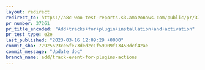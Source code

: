 ```yaml
---
layout: redirect
redirect_to: https://a8c-woo-test-reports.s3.amazonaws.com/public/pr/37261/e2e/index.html
pr_number: 37261
pr_title_encoded: "Add+tracks+for+plugin+installation+and+activation"
pr_test_type: e2e
last_published: "2023-03-16 12:09:29 +0000"
commit_sha: 72925623ce5fe73ded2c1f59909f13458dcf42ae
commit_message: "Update doc"
branch_name: add/track-event-for-plugins-actions
---
```

